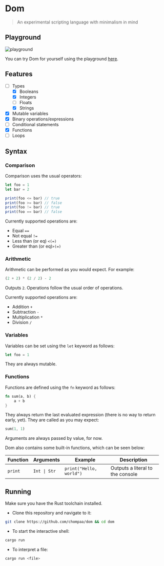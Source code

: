 # Dom

> An experimental scripting language with minimalism in mind

## Playground

![playground](https://github.com/chompaa/dom/assets/26204416/3cef6cb1-3ff4-4fc9-999d-7c828b28197d)

You can try Dom for yourself using the playground [here](https://chompaa.github.io/dom/).

## Features 

- [ ] Types
    - [x] Booleans
    - [x] Integers
    - [ ] Floats
    - [x] Strings
- [x] Mutable variables
- [x] Binary operations/expressions
- [ ] Conditional statements
- [x] Functions
- [ ] Loops

## Syntax

### Comparison

Comparison uses the usual operators:

```js
let foo = 1
let bar = 2

print(foo <= bar) // true
print(foo >= bar) // false
print(foo != bar) // true
print(foo == bar) // false
```

Currently supported operations are:
- Equal `==`
- Not equal `!=`
- Less than (or eq) `<(=)`
- Greater than (or eq)`>(=)`

### Arithmetic

Arithmetic can be performed as you would expect. For example:

```rs
(2 + 2) * (2 / 2) - 2
```

Outputs `2`. Operations follow the usual order of operations.

Currently supported operations are:
- Addition `+`
- Subtraction `-`
- Multiplication `*`
- Division `/`

### Variables

Variables can be set using the `let` keyword as follows:

```rs
let foo = 1
```

They are always mutable.

</details>

### Functions

Functions are defined using the `fn` keyword as follows:

```rs
fn sum(a, b) {
    a + b
}
```

They always return the last evaluated expression (there is no way to return early, yet). They are called as you may expect:

```rs
sum(1, 1)
```

Arguments are always passed by value, for now.

Dom also contains some built-in functions, which can be seen below:

| Function | Arguments | Example | Description |
| --- | --- | --- | --- |
| `print` | `Int \| Str` | `print("Hello, world")` | Outputs a literal to the console

</details>

## Running 

Make sure you have the Rust toolchain installed.

- Clone this repository and navigate to it:

```sh
git clone https://github.com/chompaa/dom && cd dom
```

- To start the interactive shell:

```sh
cargo run
```

- To interpret a file:

```sh
cargo run <file>
```

